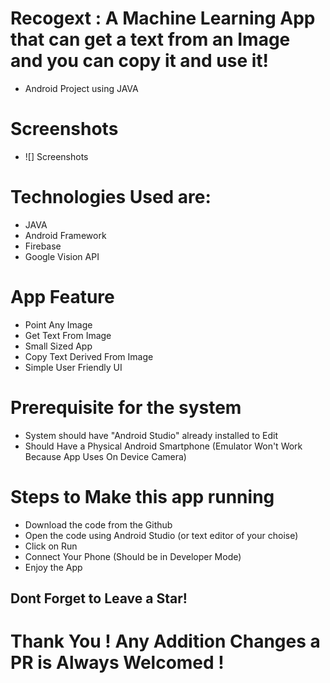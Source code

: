 # Recogext : A Machine Learning App that can get a text from an Image and you can copy it and use it!  

- Android Project using JAVA

# Screenshots
- ![] Screenshots



# Technologies Used are:
- JAVA 
- Android Framework
- Firebase 
- Google Vision API 

# App Feature
- Point Any Image 
- Get Text From Image
- Small Sized App
- Copy Text Derived From Image
- Simple User Friendly UI 

# Prerequisite for the system
- System should have "Android Studio" already installed to Edit
- Should Have a Physical Android Smartphone (Emulator Won't Work Because App Uses On Device Camera)

# Steps to Make this app running 
- Download the code from the Github 
- Open the code using Android Studio (or text editor of your choise)
- Click on Run 
- Connect Your Phone (Should be in Developer Mode)
- Enjoy the App

## Dont Forget to Leave a Star! 


# Thank You ! Any Addition Changes a PR is Always Welcomed ! 
